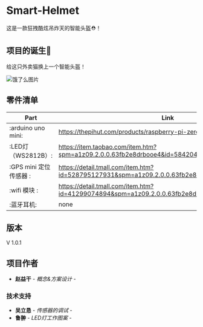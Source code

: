 # Smart-Helmet

这是一款狂拽酷炫吊炸天的智能头盔⛑！

## 项目的诞生👀

给这只外卖猫换上一个智能头盔！

![饿了么图片](https://timgsa.baidu.com/timg?image&quality=80&size=b10000_10000&sec=1554992607&di=b48d3b6d543e51a47e2abd451210453c&src=http://b-ssl.duitang.com/uploads/item/201804/20/20180420111710_eVhah.jpeg "饿了么图片")	



## 零件清单



|Part                         |Link                                                                                    |
|---                          |---                                                                                     |
|:arduino uno mini:   |https://thepihut.com/products/raspberry-pi-zero?variant=14062715972       |
|:LED灯（WS2812B）:   |https://item.taobao.com/item.htm?spm=a1z09.2.0.0.63fb2e8drbooe4&id=584204257553&_u=bpc3msv087c       |
|:GPS mini 定位传感器   :   |https://detail.tmall.com/item.htm?id=528795127931&spm=a1z09.2.0.0.63fb2e8drbooe4&_u=bpc3msv55c5 |
|:wifi 模块 : |https://detail.tmall.com/item.htm?id=41299074894&spm=a1z09.2.0.0.63fb2e8drbooe4&_u=bpc3msvbbac/  |                             |:加速度陀螺仪传感器 :  | https://detail.tmall.com/item.htm?id=40104278575&spm=a1z09.2.0.0.63fb2e8drbooe4&_u=bpc3msvdf15   |
|:蓝牙耳机:  |   none       |



## 版本

V 1.0.1

## 项目作者

* **赵益干** - *概念&方案设计* -

### 技术支持

* **吴立恳** - *传感器的调试* -
* **鲁翀** - *LED灯工作图案* -



